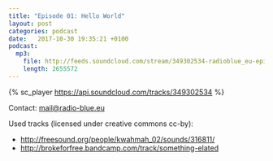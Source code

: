 ```yaml
---
title: "Episode 01: Hello World"
layout: post
categories: podcast
date:   2017-10-30 19:35:21 +0100
podcast:
  mp3:
    file: http://feeds.soundcloud.com/stream/349302534-radioblue_eu-episode-01.mp3
    length: 2655572
---
```


{% sc_player https://api.soundcloud.com/tracks/349302534 %}

Contact: <mail@radio-blue.eu>

Used tracks (licensed under creative commons cc-by):

- <http://freesound.org/people/kwahmah_02/sounds/316811/>
- <http://brokeforfree.bandcamp.com/track/something-elated>
